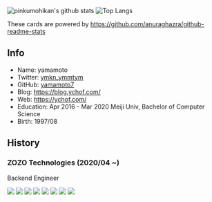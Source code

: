 ![pinkumohikan's github stats](https://github-readme-stats.vercel.app/api?username=yamamoto7&count_private=true&show_icons=true&theme=buefy)
![Top Langs](https://github-readme-stats.vercel.app/api/top-langs/?username=yamamoto7&theme=buefy&layout=compact&count_private=true)

These cards are powered by https://github.com/anuraghazra/github-readme-stats

## Info
- Name: yamamoto  
- Twitter: [ymkn_ymmtym](https://twitter.com/ymkn_ymmtym)  
- GitHub: [yamamoto7](https://github.com/yamamoto7)  
- Blog: https://blog.ychof.com/  
- Web: https://ychof.com/  
- Education: Apr 2016 - Mar 2020 Meiji Univ, Bachelor of Computer Science  
- Birth: 1997/08  
  
## History  
### ZOZO Technologies (2020/04 ~)
Backend Engineer  

![](https://komarev.com/ghpvc/?username=yamamoto7&color=green&label=hoge)
![](https://komarev.com/ghpvc/?username=yamamoto7&color=green&label=piyo)
![](https://komarev.com/ghpvc/?username=yamamoto7&color=green&label=hoge2)
![](https://komarev.com/ghpvc/?username=yamamoto7&color=green&label=piyo2)
![](https://komarev.com/ghpvc/?username=yamamoto7&color=green&label=hoge3)
![](https://komarev.com/ghpvc/?username=yamamoto7&color=green&label=piyo3)
![](https://komarev.com/ghpvc/?username=yamamoto7&color=green&label=hoge4)
![](https://komarev.com/ghpvc/?username=yamamoto7&color=green&label=piyo4)
